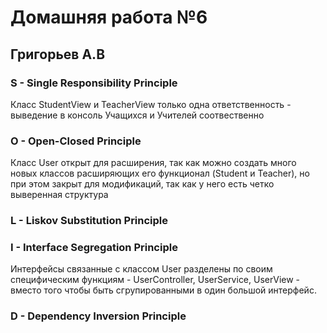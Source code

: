 # Домашняя работа №6

## Григорьев А.В


### S - Single Responsibility Principle

Класс StudentView и TeacherView только одна ответственность -
выведение в консоль Учащихся и Учителей соотвественно 

### O - Open-Closed Principle

Класс User открыт для расширения, так как можно создать много 
новых классов расширяющих его функционал (Student и Teacher), но при этом закрыт для модификаций,
так как у него есть четко выверенная структура

### L - Liskov Substitution Principle



### I - Interface Segregation Principle

Интерфейсы связанные с классом User разделены по
своим специфическим функциям - UserController,
UserService, UserView - вместо того чтобы быть
сгрупированными в один большой интерфейс.

### D - Dependency Inversion Principle